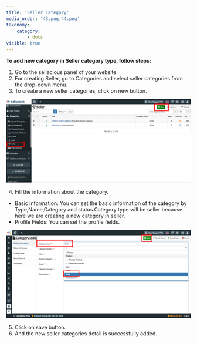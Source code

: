 ```yaml
---
title: 'Seller Category'
media_order: '43.png,44.png'
taxonomy:
    category:
        - docs
visible: true
---
```


**To add new category in Seller category type, follow steps:**

1. Go to the sellacious panel of your website.
2. For creating Seller, go to Categories and select seller categories from the drop-down menu.
3. To create a new seller categories, click on new button.

![](43.png)

4. Fill the information about the category.
*   Basic information: You can set the basic information of the category by Type,Name,Category and status.Category       type will be seller because here we are creating a new category in seller.
*   Profile Fields: You can set the profile fields.

![](44.png)

5. Click on save button.
6. And the new seller categories detail is successfully added.
